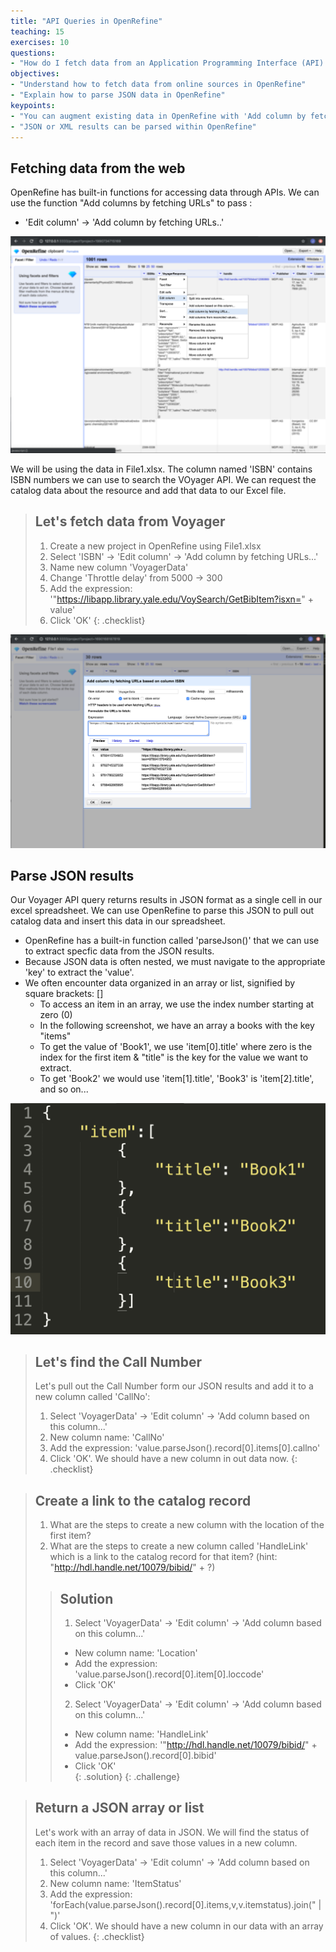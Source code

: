 ```yaml
---
title: "API Queries in OpenRefine"
teaching: 15
exercises: 10
questions:
- "How do I fetch data from an Application Programming Interface (API) to be used in OpenRefine?"
objectives:
- "Understand how to fetch data from online sources in OpenRefine"
- "Explain how to parse JSON data in OpenRefine"
keypoints:
- "You can augment existing data in OpenRefine with 'Add column by fetching URLs"
- "JSON or XML results can be parsed within OpenRefine"
---
```


## Fetching data from the web

OpenRefine has built-in functions for accessing data through APIs. We can use the function "Add columns by fetching URLs" to pass :
- 'Edit column' -> 'Add column by fetching URLs..'

![Screenshot of OpenRefine](../assets/img/OR_Fetch_URL.png)

We will be using the data in File1.xlsx. The column named 'ISBN' contains ISBN numbers we can use to search the VOyager API. We can request the catalog data about the resource and add that data to our Excel file. 

>## Let's fetch data from Voyager
>
>1. Create a new project in OpenRefine using File1.xlsx 
>2. Select 'ISBN' -> 'Edit column' -> 'Add column by fetching URLs...'
>3. Name new column 'VoyagerData'
>4. Change 'Throttle delay' from 5000 -> 300
>5. Add the expression: '"https://libapp.library.yale.edu/VoySearch/GetBibItem?isxn=" + value'
>6. Click 'OK'
{: .checklist}

![Screenshot of Voyager API query](../assets/img/VoyagerFetch.png)

## Parse JSON results

Our Voyager API query returns results in JSON format as a single cell in our excel spreadsheet. We can use OpenRefine to parse this JSON to pull out catalog data and insert this data in our spreadsheet.
- OpenRefine has a built-in function called 'parseJson()' that we can use to extract specfic data from the JSON results.
- Because JSON data is often nested, we must navigate to the appropriate 'key' to extract the 'value'.
- We often encounter data organized in an array or list, signified by square brackets: []
	- To access an item in an array, we use the index number starting at zero (0)
	- In the following screenshot, we have an array a books with the key "items"
	- To get the value of 'Book1', we use 'item[0].title' where zero is the index for the first item & "title" is the key for the value we want to extract.
	- To get 'Book2' we would use 'item[1].title', 'Book3' is 'item[2].title', and so on...

![Screenshot of a sample JSON file](../assets/img/jsonSample.png)


>## Let's find the Call Number
>
>Let's pull out the Call Number form our JSON results and add it to a new column called 'CallNo':
>1. Select 'VoyagerData' -> 'Edit column' -> 'Add column based on this column...'
>2. New column name: 'CallNo'
>3. Add the expression: 'value.parseJson().record[0].items[0].callno'
>4. Click 'OK'. We should have a new column in out data now. 
{: .checklist}

>## Create a link to the catalog record 
>
>1. What are the steps to create a new column with the location of the first item?
>2. What are the steps to create a new column called 'HandleLink' which is a link to the catalog record for that item? (hint: "http://hdl.handle.net/10079/bibid/" + ?)
>
>>## Solution
>>1. Select 'VoyagerData' -> 'Edit column' -> 'Add column based on this column...'
>>- New column name: 'Location'
>>- Add the expression: 'value.parseJson().record[0].item[0].loccode'
>>- Click 'OK'
>>2. Select 'VoyagerData' -> 'Edit column' -> 'Add column based on this column...'
>>- New column name: 'HandleLink'
>>- Add the expression: '"http://hdl.handle.net/10079/bibid/" + value.parseJson().record[0].bibid'
>>- Click 'OK'	 
>{: .solution}
{: .challenge}

>## Return a JSON array or list
>
>Let's work with an array of data in JSON. We will find the status of each item in the record and save those values in a new column.
>1. Select 'VoyagerData' -> 'Edit column' -> 'Add column based on this column...'
>2. New column name: 'ItemStatus'
>3. Add the expression: 'forEach(value.parseJson().record[0].items,v,v.itemstatus).join(" \| ")'
>4. Click 'OK'. We should have a new column in our data with an array of values.
{: .checklist}

